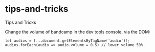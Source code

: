 # tips-and-tricks
Tips and Tricks


Change the volume of bandcamp in the dev tools console, via the DOM:

`let audios = [...document.getElementsByTagName('audio')];`  
`audios.forEach(audio => audio.volume = 0.5) // lower volume 50%.`
